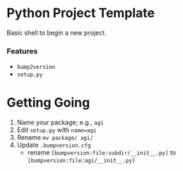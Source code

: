 # Python Project Template

Basic shell to begin a new project.

### Features

- `bump2version`
- `setup.py`

# Getting Going

1. Name your package; e.g., `agi`
2. Edit `setup.py` with `name=agi`
3. Rename `mv package/ agi/`
4. Update `.bumpversion.cfg`
    - rename `[bumpversion:file:subdir/__init__.py]` to 
      `[bumpversion:file:agi/__init__.py]`
